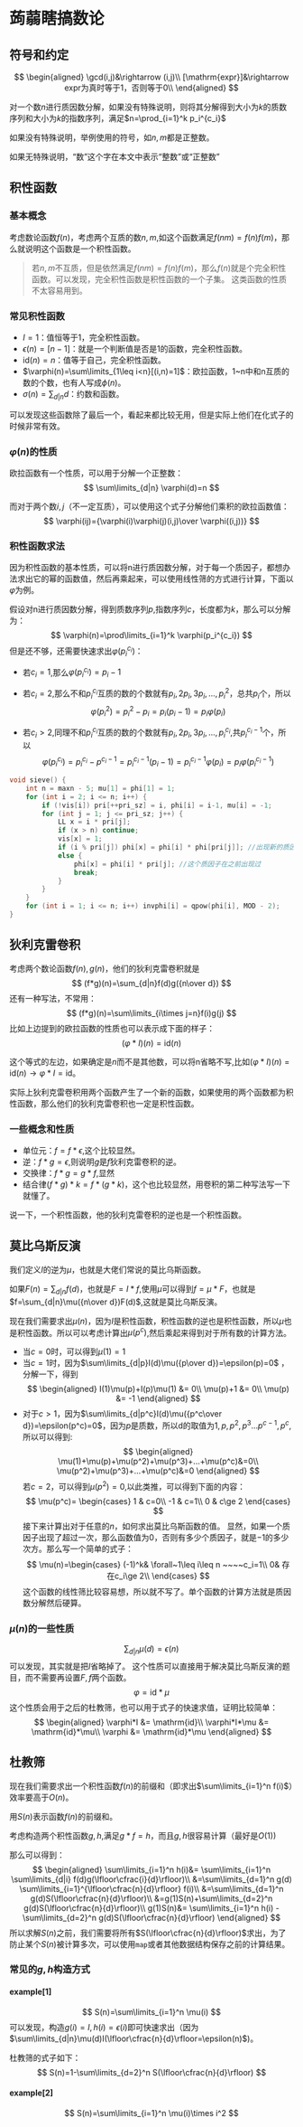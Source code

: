 # 蒟蒻瞎搞数论

## 符号和约定

$$
\begin{aligned}
\gcd(i,j)&\rightarrow (i,j)\\
[\mathrm{expr}]&\rightarrow expr为真时等于1，否则等于0\\
\end{aligned}
$$

对一个数$n$进行质因数分解，如果没有特殊说明，则将其分解得到大小为$k$的质数序列和大小为$k$的指数序列，满足$n=\prod_{i=1}^k p_i^{c_i}$

如果没有特殊说明，举例使用的符号，如$n,m$都是正整数。

如果无特殊说明，“数”这个字在本文中表示“整数”或“正整数”

## 积性函数

### 基本概念

考虑数论函数$f(n)$，考虑两个互质的数$n,m$,如这个函数满足$f(nm)=f(n)f(m)$，那么就说明这个函数是一个积性函数。

> 若$n,m$不互质，但是依然满足$f(nm)=f(n)f(m)$，那么$f(n)$就是个完全积性函数。可以发现，完全积性函数是积性函数的一个子集。
> 这类函数的性质不太容易用到。

### 常见积性函数

- $I=1$：值恒等于1，完全积性函数。
- $\epsilon(n)=[n-1]$：就是一个判断值是否是1的函数，完全积性函数。
- $\mathrm{id}(n)=n$：值等于自己，完全积性函数。
- $\varphi(n)=\sum\limits_{1\leq i<n}[(i,n)=1]$：欧拉函数，1~n中和n互质的数的个数，也有人写成$\phi(n)$。
- $\sigma(n)=\sum_{d|n}d$：约数和函数。

可以发现这些函数除了最后一个，看起来都比较无用，但是实际上他们在化式子的时候非常有效。

### $\varphi(n)$的性质

欧拉函数有一个性质，可以用于分解一个正整数：
$$
\sum\limits_{d|n} \varphi(d)=n
$$

而对于两个数$i,j$（不一定互质），可以使用这个式子分解他们乘积的欧拉函数值：
$$
\varphi(ij)={\varphi(i)\varphi(j)(i,j)\over \varphi((i,j))}
$$


### 积性函数求法

因为积性函数的基本性质，可以将n进行质因数分解，对于每一个质因子，都想办法求出它的幂的函数值，然后再乘起来，可以使用线性筛的方式进行计算，下面以$\varphi$为例。

假设对n进行质因数分解，得到质数序列$p$,指数序列$c$，长度都为$k$，那么可以分解为：
$$
\varphi(n)=\prod\limits_{i=1}^k \varphi(p_i^{c_i})
$$
但是还不够，还需要快速求出$\varphi(p_i^{c_i})$：

- 若$c_i=1$,那么$\varphi(p_i^{c_i})=p_i-1$

- 若$c_i=2$,那么不和$p_i^{c_i}$互质的数的个数就有$p_i,2p_i,3p_i,..., p_i^2$，总共$p_i$个，所以
  $$
  \varphi(p_i^2)=p_i^2-p_i=p_i(p_i-1)=p_i\varphi(p_i)
  $$

- 若$c_i>2$,同理不和$p_i^{c_i}$互质的数的个数就有$p_i,2p_i,3p_i,..., p_i^{c_i}$,共$p_i^{c_i-1}$个，所以
$$
\varphi(p_i^{c_i})=p_i^{c_i}-p^{c_i-1}=p_i^{c_i-1}(p_i-1)=p_i^{c_i-1}\varphi(p_i)=p_i\varphi(p_i^{c_i-1})
$$
```cpp
void sieve() {
    int n = maxn - 5; mu[1] = phi[1] = 1;
    for (int i = 2; i <= n; i++) {
        if (!vis[i]) pri[++pri_sz] = i, phi[i] = i-1, mu[i] = -1;
        for (int j = 1; j <= pri_sz; j++) {
            LL x = i * pri[j];
            if (x > n) continue;
            vis[x] = 1;
            if (i % pri[j]) phi[x] = phi[i] * phi[pri[j]]; //出现新的质因子
            else {
                phi[x] = phi[i] * pri[j]; //这个质因子在之前出现过
                break;
            }
        }
    }
    for (int i = 1; i <= n; i++) invphi[i] = qpow(phi[i], MOD - 2);
}
```

## 狄利克雷卷积

考虑两个数论函数$f(n),g(n)$，他们的狄利克雷卷积就是
$$
(f*g)(n)=\sum_{d|n}f(d)g({n\over d})
$$
还有一种写法，不常用：
$$
(f*g)(n)=\sum\limits_{i\times j=n}f(i)g(j)
$$
比如上边提到的欧拉函数的性质也可以表示成下面的样子：
$$
(\varphi*I)(n)=\mathrm{id}(n)
$$

这个等式的左边，如果确定是$n$而不是其他数，可以将n省略不写,比如$(\varphi*I)(n)=\mathrm{id}(n)\rightarrow \varphi*I=\mathrm{id}$。

实际上狄利克雷卷积用两个函数产生了一个新的函数，如果使用的两个函数都为积性函数，那么他们的狄利克雷卷积也一定是积性函数。

### 一些概念和性质

- 单位元：$f=f*\epsilon$,这个比较显然。
- 逆：$f*g=\epsilon$,则说明$g$是$f$狄利克雷卷积的逆。
- 交换律：$f*g=g*f$,显然
- 结合律$(f*g)*k=f*(g*k)$，这个也比较显然，用卷积的第二种写法写一下就懂了。

说一下，一个积性函数，他的狄利克雷卷积的逆也是一个积性函数。

## 莫比乌斯反演

我们定义$I$的逆为$\mu$，也就是大佬们常说的莫比乌斯函数。

如果$F(n)=\sum_{d|n}f(d)$，也就是$F=I*f$,使用$\mu$可以得到$f=\mu*F$，也就是$f=\sum_{d|n}\mu({n\over d})F(d)$,这就是莫比乌斯反演。

现在我们需要求出$\mu(n)$，因为$I$是积性函数，积性函数的逆也是积性函数，所以$\mu$也是积性函数。所以可以考虑计算出$\mu(p^c)$,然后乘起来得到对于所有数的计算方法。

- 当$c=0$时，可以得到$\mu(1)=1$
- 当$c=1$时，因为$\sum\limits_{d|p}I(d)\mu({p\over d})=\epsilon(p)=0$
  ，分解一下，得到
  $$
  \begin{aligned}
    I(1)\mu(p)+I(p)\mu(1) &= 0\\
    \mu(p)+1 &= 0\\
    \mu(p) &= -1
  \end{aligned}
  $$
- 对于$c>1$，因为$\sum\limits_{d|p^c}I(d)\mu({p^c\over d})=\epsilon(p^c)=0$，因为$p$是质数，所以d的取值为$1, p, p^2, p^3...p^{c-1}, p^c$,所以可以得到:
  $$
  \begin{aligned}
    \mu(1)+\mu(p)+\mu(p^2)+\mu(p^3)+...+\mu(p^c)&=0\\
    \mu(p^2)+\mu(p^3)+...+\mu(p^c)&=0
  \end{aligned}
  $$
  若$c=2$，可以得到$\mu(p^2)=0$,以此类推，可以得到下面的内容：
  $$
  \mu(p^c)=
  \begin{cases}
    1 & c=0\\
    -1 & c=1\\
    0 & c\ge 2
  \end{cases}
  $$
接下来计算出对于任意的$n$，如何求出莫比乌斯函数的值。
显然，如果一个质因子出现了超过一次，那么函数值为0，否则有多少个质因子，就是$-1$的多少次方。那么写一个简单的式子：
$$
\mu(n)=\begin{cases}
  (-1)^k& \forall~1\leq i\leq n ~~~~c_i=1\\
  0& 存在c_i\ge 2\\
\end{cases}
$$
这个函数的线性筛比较容易想，所以就不写了。单个函数的计算方法就是质因数分解然后硬算。

### $\mu(n)$的一些性质

$$
\sum_{d|n} \mu(d)=\epsilon(n)
$$
可以发现，其实就是把$I$省略掉了。
这个性质可以直接用于解决莫比乌斯反演的题目，而不需要再设置$F,f$两个函数。
$$
\varphi = \mathrm{id}*\mu
$$
这个性质会用于之后的杜教筛，也可以用于式子的快速求值，证明比较简单：
$$
\begin{aligned}
  \varphi*I     &= \mathrm{id}\\
  \varphi*I*\mu &= \mathrm{id}*\mu\\
  \varphi       &= \mathrm{id}*\mu
\end{aligned}
$$

## 杜教筛

现在我们需要求出一个积性函数$f(n)$的前缀和（即求出$\sum\limits_{i=1}^n f(i)$）效率要高于$O(n)$。

用$S(n)$表示函数$f(n)$的前缀和。

考虑构造两个积性函数$g,h$,满足$g*f=h$，而且$g,h$很容易计算（最好是$O(1)$)

那么可以得到：
$$
\begin{aligned}
  \sum\limits_{i=1}^n h(i)&=
    \sum\limits_{i=1}^n \sum\limits_{d|i} f(d)g(\lfloor\cfrac{i}{d}\rfloor)\\
  &=\sum\limits_{d=1}^n 
      g(d)
      \sum\limits_{i=1}^{\lfloor\cfrac{n}{d}\rfloor}
        f(i)\\
  &=\sum\limits_{d=1}^n g(d)S(\lfloor\cfrac{n}{d}\rfloor)\\
  &=g(1)S(n)+\sum\limits_{d=2}^n g(d)S(\lfloor\cfrac{n}{d}\rfloor)\\
  g(1)S(n)&=
    \sum\limits_{i=1}^n h(i)
    - \sum\limits_{d=2}^n g(d)S(\lfloor\cfrac{n}{d}\rfloor)
\end{aligned}
$$
所以求解$S(n)$之前，我们需要将所有$S(\lfloor\cfrac{n}{d}\rfloor)$求出，为了防止某个$S(n)$被计算多次，可以使用``map``或者其他数据结构保存之前的计算结果。
### 常见的$g,h$构造方式
#### example[1]
$$
S(n)=\sum\limits_{i=1}^n \mu(i)
$$
可以发现，构造$g(i)=I,h(i)=\epsilon(i)$即可快速求出（因为$\sum\limits_{d|n}\mu(d)I(\lfloor\cfrac{n}{d}\rfloor=\epsilon(n)$)。

杜教筛的式子如下：
$$
S(n)=1-\sum\limits_{d=2}^n S(\lfloor\cfrac{n}{d}\rfloor)
$$
#### example[2]
$$
S(n)=\sum\limits_{i=1}^n \mu(i)\times i^2
$$

